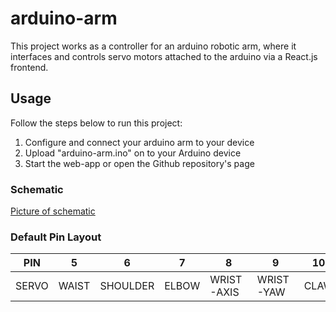 # arduino-arm
This project works as a controller for an arduino robotic arm, where it interfaces and controls servo motors attached to the arduino via a React.js frontend.  

## Usage  
Follow the steps below to run this project:
<ol>
  <li>Configure and connect your arduino arm to your device</li>
  <li>Upload "arduino-arm.ino" on to your Arduino device</li>
  <li>Start the web-app or open the Github repository's page</li>
</ol>

### Schematic
[Picture of schematic](https://github.com/vincetrain/arduino-arm/blob/main/schematic.png?raw=true)

### Default Pin Layout  
| PIN   | 5     | 6        | 7     | 8          | 9         | 10   |
|-------|-------|----------|-------|------------|-----------|------|
| SERVO | WAIST | SHOULDER | ELBOW | WRIST-AXIS | WRIST-YAW | CLAW |
